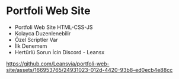 # Portfoli Web Site

- Portfoli Web Site HTML-CSS-JS
- Kolayca Duzenlenebilir
- Özel Scriptler Var
- İlk Denemem
- Hertürlü Sorun İcin Discord - Leansx



https://github.com/Leansvia/portfoli-web-site/assets/166953765/24931023-012d-4420-93b8-ed0ecb4e88cc


